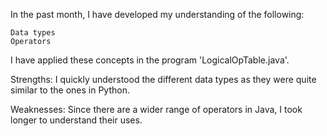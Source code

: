 In the past month, I have developed my understanding of the following:

    Data types
    Operators

I have applied these concepts in the program 'LogicalOpTable.java'.

Strengths: I quickly understood the different data types as they were quite similar to the ones in Python.

Weaknesses: Since there are a wider range of operators in Java, I took longer to understand their uses.
